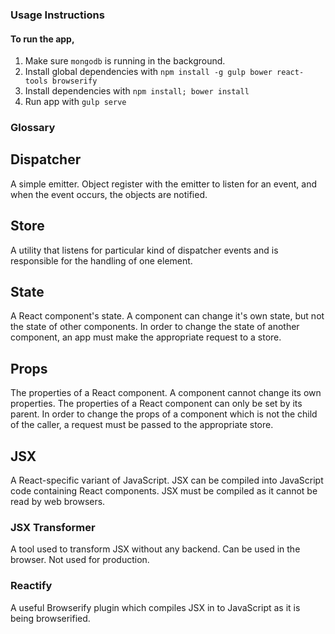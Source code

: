 ### Usage Instructions

#### To run the app,
1. Make sure `mongodb` is running in the background. 
2. Install global dependencies with `npm install -g gulp bower react-tools browserify`
3. Install dependencies with `npm install; bower install`
4. Run app with `gulp serve`


### Glossary

## Dispatcher
A simple emitter. Object register with the emitter to listen for an event, and when the event occurs, the objects are notified.

## Store
A utility that listens for particular kind of dispatcher events and is responsible for the handling of one element.

## State
A React component's state. A component can change it's own state, but not the state of other components. In order to change the state of another component, an app must make the appropriate request to a store.

## Props
The properties of a React component. A component cannot change its own properties. The properties of a React component can only be set by its parent. In order to change the props of a component which is not the child of the caller, a request must be passed to the appropriate store.

## JSX
A React-specific variant of JavaScript. JSX can be compiled into JavaScript code containing React components. JSX must be compiled as it cannot be read by web browsers. 

### JSX Transformer
A tool used to transform JSX without any backend. Can be used in the browser. Not used for production.

### Reactify
A useful Browserify plugin which compiles JSX in to JavaScript as it is being browserified.